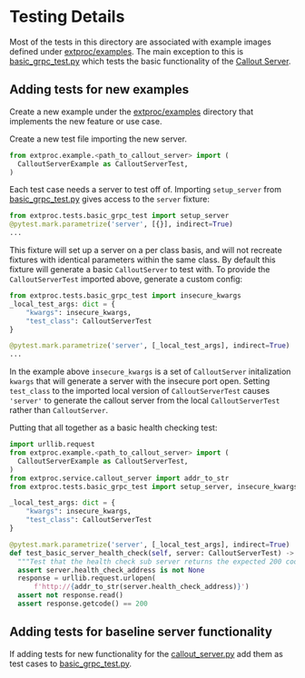 # Testing Details

Most of the tests in this directory are associated with example images defined under [extproc/examples](/callouts/python/extproc/example/). The main exception to this is [basic_grpc_test.py](basic_grpc_test.py) which tests the basic functionality of the [Callout Server](/callouts/python/extproc/service/callout_server.py).

## Adding tests for new examples

Create a new example under the [extproc/examples](/callouts/python/extproc/example/) directory that implements the new feature or use case. 

Create a new test file importing the new server.

```python
from extproc.example.<path_to_callout_server> import (
  CalloutServerExample as CalloutServerTest,
)
```

Each test case needs a server to test off of.
Importing `setup_server` from [basic_grpc_test.py](basic_grpc_test.py) gives access to the `server` fixture:
```python
from extproc.tests.basic_grpc_test import setup_server
@pytest.mark.parametrize('server', [{}], indirect=True)
...
```

This fixture will set up a server on a per class basis, and will not recreate fixtures with identical parameters within the same class.
By default this fixture will generate a basic `CalloutServer` to test with.
To provide the `CalloutServerTest` imported above, generate a custom config:
```python
from extproc.tests.basic_grpc_test import insecure_kwargs
_local_test_args: dict = {
    "kwargs": insecure_kwargs,
    "test_class": CalloutServerTest
}

@pytest.mark.parametrize('server', [_local_test_args], indirect=True)
...
```
In the example above `insecure_kwargs` is a set of `CalloutServer` initalization `kwargs` that will generate a server with the insecure port open. 
Setting `test_class` to the imported local version of `CalloutServerTest` causes `'server'` to generate the callout server from the local `CalloutServerTest` rather than `CalloutServer`.

Putting that all together as a basic health checking test:
```python
import urllib.request
from extproc.example.<path_to_callout_server> import (
  CalloutServerExample as CalloutServerTest,
)
from extproc.service.callout_server import addr_to_str
from extproc.tests.basic_grpc_test import setup_server, insecure_kwargs,

_local_test_args: dict = {
    "kwargs": insecure_kwargs,
    "test_class": CalloutServerTest
}

@pytest.mark.parametrize('server', [_local_test_args], indirect=True)
def test_basic_server_health_check(self, server: CalloutServerTest) -> None:
  """Test that the health check sub server returns the expected 200 code."""
  assert server.health_check_address is not None
  response = urllib.request.urlopen(
      f'http://{addr_to_str(server.health_check_address)}')
  assert not response.read()
  assert response.getcode() == 200
```

## Adding tests for baseline server functionality

If adding tests for new functionality for the [callout_server.py](/callouts/python/extproc/service/callout_server.py) add them as test cases to [basic_grpc_test.py](basic_grpc_test.py).
